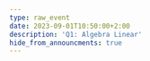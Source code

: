 ```yaml
---
type: raw_event
date: 2023-09-01T10:50:00+2:00
description: 'Q1: Algebra Linear'
hide_from_announcments: true
---
```

<!-- **Tópicos:**
1. Tópico 1
2. Tópico 2
3. Tópico 3 -->
